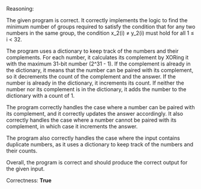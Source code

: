 Reasoning:

The given program is correct. It correctly implements the logic to find the minimum number of groups required to satisfy the condition that for any two numbers in the same group, the condition x_2(i) ≠ y_2(i) must hold for all 1 ≤ i < 32.

The program uses a dictionary to keep track of the numbers and their complements. For each number, it calculates its complement by XORing it with the maximum 31-bit number (2^31 - 1). If the complement is already in the dictionary, it means that the number can be paired with its complement, so it decrements the count of the complement and the answer. If the number is already in the dictionary, it increments its count. If neither the number nor its complement is in the dictionary, it adds the number to the dictionary with a count of 1.

The program correctly handles the case where a number can be paired with its complement, and it correctly updates the answer accordingly. It also correctly handles the case where a number cannot be paired with its complement, in which case it increments the answer.

The program also correctly handles the case where the input contains duplicate numbers, as it uses a dictionary to keep track of the numbers and their counts.

Overall, the program is correct and should produce the correct output for the given input.

Correctness: **True**